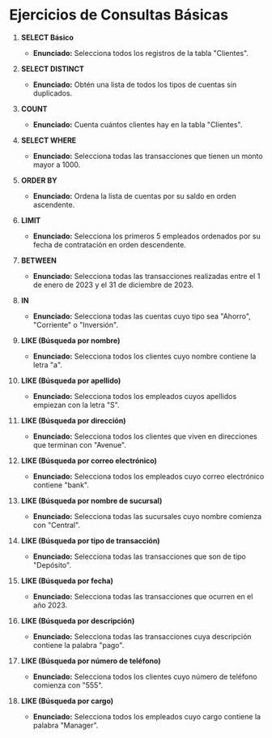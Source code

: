 # Ejercicios de Consultas Básicas

1. **SELECT Básico**
   - **Enunciado:** Selecciona todos los registros de la tabla "Clientes".

2. **SELECT DISTINCT**
   - **Enunciado:** Obtén una lista de todos los tipos de cuentas sin duplicados.

3. **COUNT**
   - **Enunciado:** Cuenta cuántos clientes hay en la tabla "Clientes".

4. **SELECT WHERE**
   - **Enunciado:** Selecciona todas las transacciones que tienen un monto mayor a 1000.

5. **ORDER BY**
   - **Enunciado:** Ordena la lista de cuentas por su saldo en orden ascendente.

6. **LIMIT**
   - **Enunciado:** Selecciona los primeros 5 empleados ordenados por su fecha de contratación en orden descendente.

7. **BETWEEN**
   - **Enunciado:** Selecciona todas las transacciones realizadas entre el 1 de enero de 2023 y el 31 de diciembre de 2023.

8. **IN**
   - **Enunciado:** Selecciona todas las cuentas cuyo tipo sea "Ahorro", "Corriente" o "Inversión".

9. **LIKE (Búsqueda por nombre)**
   - **Enunciado:** Selecciona todos los clientes cuyo nombre contiene la letra "a".

10. **LIKE (Búsqueda por apellido)**
    - **Enunciado:** Selecciona todos los empleados cuyos apellidos empiezan con la letra "S".

11. **LIKE (Búsqueda por dirección)**
    - **Enunciado:** Selecciona todos los clientes que viven en direcciones que terminan con "Avenue".

12. **LIKE (Búsqueda por correo electrónico)**
    - **Enunciado:** Selecciona todos los empleados cuyo correo electrónico contiene "bank".

13. **LIKE (Búsqueda por nombre de sucursal)**
    - **Enunciado:** Selecciona todas las sucursales cuyo nombre comienza con "Central".

14. **LIKE (Búsqueda por tipo de transacción)**
    - **Enunciado:** Selecciona todas las transacciones que son de tipo "Depósito".

15. **LIKE (Búsqueda por fecha)**
    - **Enunciado:** Selecciona todas las transacciones que ocurren en el año 2023.

16. **LIKE (Búsqueda por descripción)**
    - **Enunciado:** Selecciona todas las transacciones cuya descripción contiene la palabra "pago".

17. **LIKE (Búsqueda por número de teléfono)**
    - **Enunciado:** Selecciona todos los clientes cuyo número de teléfono comienza con "555".

18. **LIKE (Búsqueda por cargo)**
    - **Enunciado:** Selecciona todos los empleados cuyo cargo contiene la palabra "Manager".
